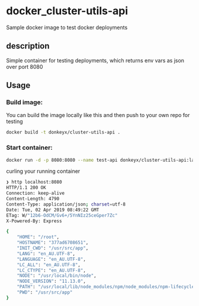 # docker_cluster-utils-api

Sample docker image to test docker deployments

## description
Simple container for testing deployments, which returns env vars as json over port 8080

## Usage

### Build image:

You can build the image locally like this and then push to your own repo for testing

```bash
docker build -t donkeyx/cluster-utils-api .
```

### Start container:

```bash
docker run -d -p 8080:8080 --name test-api donkeyx/cluster-utils-api:latest
```

curling your running container

```bash
❯ http localhost:8080
HTTP/1.1 200 OK
Connection: keep-alive
Content-Length: 4790
Content-Type: application/json; charset=utf-8
Date: Tue, 02 Apr 2019 08:49:22 GMT
ETag: W/"12b6-OdCM/Gv6+/5YnNIz25ceGper7Zc"
X-Powered-By: Express

{
    "HOME": "/root",
    "HOSTNAME": "377ad6708651",
    "INIT_CWD": "/usr/src/app",
    "LANG": "en_AU.UTF-8",
    "LANGUAGE": "en_AU.UTF-8",
    "LC_ALL": "en_AU.UTF-8",
    "LC_CTYPE": "en_AU.UTF-8",
    "NODE": "/usr/local/bin/node",
    "NODE_VERSION": "11.13.0",
    "PATH": "/usr/local/lib/node_modules/npm/node_modules/npm-lifecycle/node-gyp-bin:/usr/src/app/node_modules/.bin:/usr/local/sbin:/usr/local/bin:/usr/sbin:/usr/bin:/sbin:/bin",
    "PWD": "/usr/src/app"
}
```
